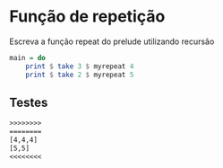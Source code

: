 # Função de repetição

Escreva a função repeat do prelude utilizando recursão

```hs
main = do
    print $ take 3 $ myrepeat 4
    print $ take 2 $ myrepeat 5
```

## Testes

```txt
>>>>>>>>
========
[4,4,4]
[5,5]
<<<<<<<<
```
